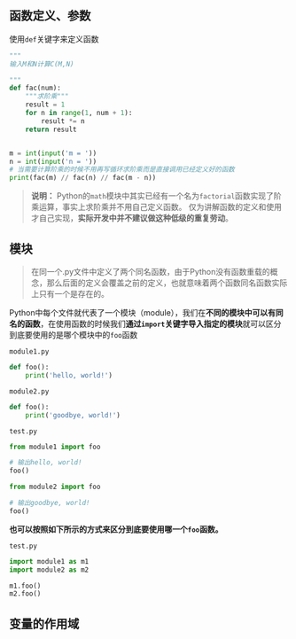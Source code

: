 ## 函数定义、参数

使用`def`关键字来定义函数

```python
"""
输入M和N计算C(M,N)

"""
def fac(num):
    """求阶乘"""
    result = 1
    for n in range(1, num + 1):
        result *= n
    return result


m = int(input('m = '))
n = int(input('n = '))
# 当需要计算阶乘的时候不用再写循环求阶乘而是直接调用已经定义好的函数
print(fac(m) // fac(n) // fac(m - n))
```

> **说明：** Python的`math`模块中其实已经有一个名为`factorial`函数实现了阶乘运算，事实上求阶乘并不用自己定义函数。
> 仅为讲解函数的定义和使用才自己实现，**实际开发中并不建议做这种低级的重复劳动**。



## 模块

> 在同一个.py文件中定义了两个同名函数，由于Python没有函数重载的概念，那么后面的定义会覆盖之前的定义，也就意味着两个函数同名函数实际上只有一个是存在的。



Python中每个文件就代表了一个模块（module），我们在**不同的模块中可以有同名的函数**，在使用函数的时候我们**通过`import`关键字导入指定的模块**就可以区分到底要使用的是哪个模块中的`foo`函数

`module1.py`

```Python
def foo():
    print('hello, world!')
```

`module2.py`

```Python
def foo():
    print('goodbye, world!')
```

`test.py`

```Python
from module1 import foo

# 输出hello, world!
foo()

from module2 import foo

# 输出goodbye, world!
foo()
```

**也可以按照如下所示的方式来区分到底要使用哪一个`foo`函数。**

`test.py`

```Python
import module1 as m1
import module2 as m2

m1.foo()
m2.foo()
```









## 变量的作用域